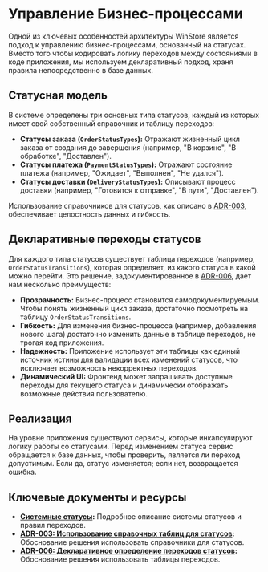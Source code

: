 # Управление Бизнес-процессами

Одной из ключевых особенностей архитектуры WinStore является подход к управлению бизнес-процессами, основанный на статусах. Вместо того чтобы кодировать логику переходов между состояниями в коде приложения, мы используем декларативный подход, храня правила непосредственно в базе данных.

## Статусная модель

В системе определены три основных типа статусов, каждый из которых имеет свой собственный справочник и таблицу переходов:

*   **Статусы заказа (`OrderStatusTypes`):** Отражают жизненный цикл заказа от создания до завершения (например, "В корзине", "В обработке", "Доставлен").
*   **Статусы платежа (`PaymentStatusTypes`):** Отражают состояние платежа (например, "Ожидает", "Выполнен", "Не удался").
*   **Статусы доставки (`DeliveryStatusTypes`):** Описывают процесс доставки (например, "Готовится к отправке", "В пути", "Доставлен").

Использование справочников для статусов, как описано в [ADR-003](/.github/copilot_memory_bank/adrs/ADR-003_Status_Lookup_Tables.md), обеспечивает целостность данных и гибкость.

## Декларативные переходы статусов

Для каждого типа статусов существует таблица переходов (например, `OrderStatusTransitions`), которая определяет, из какого статуса в какой можно перейти. Это решение, задокументированное в [ADR-006](/.github/copilot_memory_bank/adrs/ADR-006_Status_Transition_Tables.md), дает нам несколько преимуществ:

*   **Прозрачность:** Бизнес-процесс становится самодокументируемым. Чтобы понять жизненный цикл заказа, достаточно посмотреть на таблицу `OrderStatusTransitions`.
*   **Гибкость:** Для изменения бизнес-процесса (например, добавления нового шага) достаточно изменить данные в таблице переходов, не трогая код приложения.
*   **Надежность:** Приложение использует эти таблицы как единый источник истины для валидации всех изменений статусов, что исключает возможность некорректных переходов.
*   **Динамический UI:** Фронтенд может запрашивать доступные переходы для текущего статуса и динамически отображать возможные действия пользователю.

## Реализация

На уровне приложения существуют сервисы, которые инкапсулируют логику работы со статусами. Перед изменением статуса сервис обращается к базе данных, чтобы проверить, является ли переход допустимым. Если да, статус изменяется; если нет, возвращается ошибка.

## Ключевые документы и ресурсы

*   **[Системные статусы](../../.github/copilot_memory_bank/system_statuses.md):** Подробное описание системы статусов и правил переходов.
*   **[ADR-003: Использование справочных таблиц для статусов](/.github/copilot_memory_bank/adrs/ADR-003_Status_Lookup_Tables.md):** Обоснование решения использовать справочники для статусов.
*   **[ADR-006: Декларативное определение переходов статусов](/.github/copilot_memory_bank/adrs/ADR-006_Status_Transition_Tables.md):** Обоснование решения использовать таблицы переходов.
